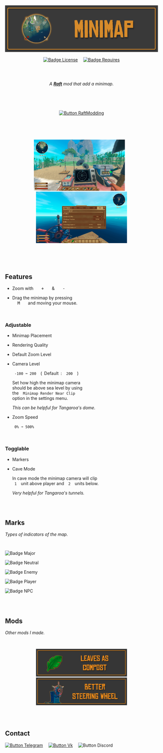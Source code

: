 
<div align = center>

![Banner]

[![Badge License]][License]   
[![Badge Requires]][Extra Settings API]

<br>
<br>

*A **[Raft]** mod that add a minimap.*

<br>
<br>
<br>

[![Button RaftModding]][RaftModding]

<br>
<br>
<br>

<img
    src = 'Resources/PreviewA.png'
    width = 300
/>   
<img
    src = 'Resources/PreviewB.png'
    width = 300
/>

</div>

<br>
<br>
<br>

## Features

-   Zoom with  <kbd>  +  </kbd>  &  <kbd>  -  </kbd>

-   Drag the minimap by pressing <br>
    <kbd>  M  </kbd>  and moving your mouse.

<br>

### Adjustable

-   Minimap Placement

-   Rendering Quality

-   Default Zoom Level

-   Camera Level

    ` -100 ➞ 200 `  (  Default  :  ` 200 `  )

    Set how high the minimap camera <br>
    should be above sea level by using <br>
    the  ` Minimap Render Near Clip ` <br>
    option in the settings menu.
    
    *This can be helpful for  Tangaroa's dome.*
    
-   Zoom Speed

    ` 0% ➞ 500% `

<br>

### Togglable

-   Markers

-   Cave Mode

    In cave mode the minimap camera will clip <br>
    ` 1 `  unit above player and  ` 2 `  units below.
    
    *Very helpful for Tangaroa's tunnels.*

<br>
<br>

## Marks

*Types of indicators of the map.*

<br>

![Badge Major]

![Badge Neutral]

![Badge Enemy]

![Badge Player]

![Badge NPC]

<br>
<br>

## Mods

*Other mods I made.*

<br>


<div align = center>

[<img
    src = 'Resources/Leaves As Compost.png'
    width = 300
/>][Leaves As Compost]
[<img
    src = 'Resources/Better Steering Wheel.png'
    width = 300
/>][Better Steering Wheel]

</div>

<br>
<br>

## Contact

[![Button Telegram]][Telegram]   
[![Button Vk]][Vk]   
![Button Discord]

<br>


<!----------------------------------------------------------------------------->

[Better Steering Wheel]: https://www.raftmodding.com/mods/better-steering-wheel
[Extra Settings API]: https://www.raftmodding.com/mods/extra-settings-api
[Leaves As Compost]: https://www.raftmodding.com/mods/leaves-as-compost
[RaftModding]: https://www.raftmodding.com/mods/minimap
[Telegram]: https://tg.brim.ml/
[Banner]: Minimap/banner.png
[Raft]: https://raft-game.com/
[Vk]: https://vk.brim.ml/

[License]: LICENSE


<!----------------------------------[ Badges ]--------------------------------->

[Badge Requires]: https://img.shields.io/badge/Requires-Extra_Settings_API-bf234b.svg?style=for-the-badge&labelColor=EF2D5E
[Badge License]: https://img.shields.io/badge/License-AGPL3-015d93.svg?style=for-the-badge&labelColor=blue

[Badge Neutral]: https://img.shields.io/badge/Domestic_Animals_+_Bees-E0A918?style=for-the-badge&logoColor=white&logo=GoogleMaps
[Badge Player]: https://img.shields.io/badge/Players-47AB3C?style=for-the-badge&logoColor=white&logo=GoogleMaps
[Badge Enemy]: https://img.shields.io/badge/Hostile_Creatures-CC3148?style=for-the-badge&logoColor=white&logo=GoogleMaps
[Badge Major]: https://img.shields.io/badge/Shark_+_Dolphins_+_Whale-2679CC?style=for-the-badge&logoColor=white&logo=GoogleMaps
[Badge NPC]: https://img.shields.io/badge/NPC-FC60A8?style=for-the-badge&logoColor=white&logo=GoogleMaps


<!---------------------------------[ Buttons ]--------------------------------->

[Button RaftModding]: https://img.shields.io/badge/RaftModding-3498db?style=for-the-badge&logoColor=white&logo=Wireshark
[Button Telegram]: https://img.shields.io/badge/Telegram-26A5E4?style=for-the-badge&logoColor=white&logo=Telegram
[Button Discord]: https://img.shields.io/badge/-Whitebrim%234444-5865F2?style=for-the-badge&logoColor=white&logo=Discord
[Button Vk]: https://img.shields.io/badge/Vk-0077FF?style=for-the-badge&logoColor=white&logo=VK
